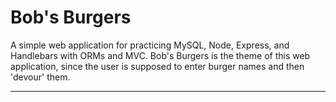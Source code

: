 # **Bob's Burgers**
A simple web application for practicing MySQL, Node, Express, and Handlebars with ORMs and MVC. Bob's Burgers is the theme of this web application, since the user is supposed to enter burger names and then 'devour' them. 

------------------------------------------------------------------------
